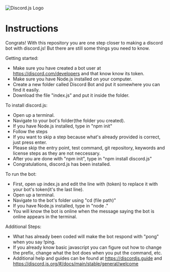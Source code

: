![Discord.js Logo](https://cdn.discordapp.com/emojis/744691792095608872.png?v=1)
# Instructions
Congrats! With this repository you are one step closer to making a discord bot with discord.js! But there are still some things you need to know.

Getting started:
- Make sure you have created a bot user at https://discord.com/developers and that know know its token.
- Make sure you have Node.js installed on your computer.
- Create a new folder called Discord Bot and put it somewhere you can find it easily.
- Download the file "index.js" and put it inside the folder.

To install discord.js:
- Open up a terminal.
- Navigate to your bot's folder(the folder you created).
- If you have Node.js installed, type in "npm init"
- Follow the steps
- If you want to skip a step because what's already provided is correct, just press enter.
- Please skip the entry point, test command, git repository, keywords and license steps as they are not neccessary.
- After you are done with "npm init", type in "npm install discord.js"
- Congratulations, discord.js has been installed.

To run the bot:
- First, open up index.js and edit the line with (token) to replace it with your bot's token(it's the last line).
- Open up a terminal.
- Navigate to the bot's folder using "cd (file path)"
- If you have Node.js installed, type in "node ."
- You will know the bot is online when the message saying the bot is online appears in the terminal.

Additional Steps:
- What has already been coded will make the bot respond with "pong" when you say !ping.
- If you already know basic javascript you can figure out how to change the prefix, change what the bot does when you put the command, etc.
- Additional help and guides can be found at https://discordjs.guide and https://discord.js.org/#/docs/main/stable/general/welcome
